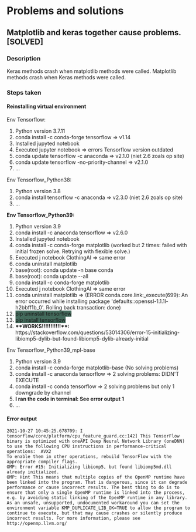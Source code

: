 # Problems and solutions

## Matplotlib and keras together cause problems. [SOLVED]
### Description
Keras methods crash when matplotlib methods were called. Matplotlib methods crash when Keras methods were called.

### Steps taken
#### Reinstalling virtual environment
Env Tensorflow:
<ol>
    <li>Python version 3.7.11</li>
    <li>conda install -c conda-forge tensorflow => v1.14</li>
    <li>Installed jupyted notebook</li>
    <li>Executed jupyter notebook => errors Tensorflow version outdated</li>
    <li>conda update tensorflow -c anaconda => v2.1.0 (niet 2.6 zoals op site)</li>
    <li>conda update tensorflow -no-priority-channel => v2.1.0</li>
    <li>...</li>
</ol>
Env Tensorflow_Python38:
<ol>
    <li>Python version 3.8</li>
    <li>conda install tensorflow -c anaconda => v2.3.0 (niet 2.6 zoals op site)</li>
    <li>...</li>
</ol>
<strong>Env Tensorflow_Python39:</strong>
<ol>
    <li>Python version 3.9</li>
    <li>conda install -c anaconda tensorflow => v2.6.0</li>
    <li>Installed jupyted notebook</li>
    <li>conda install -c conda-forge matplotlib (worked but 2 times: failed with initial frozen solve. Retrying with flexible solve.)</li>
    <li>Executed j notebook ClothingAI => same error</li>
    <li>conda uninstall matplotlib</li>
    <li>base(root): conda update -n base conda</li>
    <li>base(root): conda update --all</li>
    <li>conda install -c conda-forge matplotlib</li>
    <li>Executed j notebook ClothingAI => same error</li>
    <li>conda uninstall matplotlib => (ERROR conda.core.link:_execute(699): An error occurred while installing package 'defaults::openssl-1.1.1l-h2bbff1b_0'. Rolling back transaction: done)</li>
    <li><span style="background-color: #436A5B">pip uninstall tensorflow<span></li>
    <li><span style="background-color: #436A5B">pip install tensorflow<span></li>
    <li><strong>**WORKS!!!!!!!!!!!**:</strong> 
    https://stackoverflow.com/questions/53014306/error-15-initializing-libiomp5-dylib-but-found-libiomp5-dylib-already-initial</li>
</ol>
Env Tensorflow_Python39_mpl-base
<ol>
    <li>Python version 3.9</li>
    <li>conda install -c conda-forge matplotlib-base (No solving problems)</li>
    <li>conda install -c anaconda tensorflow => 2 solving problems: DIDN'T EXECUTE</li>
    <li>conda install -c conda tensorflow => 2 solving problems but only 1 downgrade by channel</li>
    <li><strong>I ran the code in terminal: See error output 1</strong></li>
    <li>...</li>
</ol>

#### Error output

```
2021-10-27 10:45:25.678709: I tensorflow/core/platform/cpu_feature_guard.cc:142] This TensorFlow binary is optimized with oneAPI Deep Neural Network Library (oneDNN) to use the following CPU instructions in performance-critical operations:  AVX2
To enable them in other operations, rebuild TensorFlow with the appropriate compiler flags.
OMP: Error #15: Initializing libiomp5, but found libiomp5md.dll already initialized.
OMP: Hint This means that multiple copies of the OpenMP runtime have been linked into the program. That is dangerous, since it can degrade performance or cause incorrect results. The best thing to do is to ensure that only a single OpenMP runtime is linked into the process, e.g. by avoiding static linking of the OpenMP runtime in any library. As an unsafe, unsupported, undocumented workaround you can set the environment variable KMP_DUPLICATE_LIB_OK=TRUE to allow the program to continue to execute, but that may cause crashes or silently produce incorrect results. For more information, please see http://openmp.llvm.org/
```

